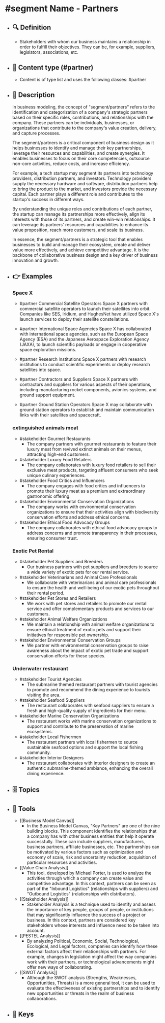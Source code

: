 # #segment Name - Partners
- ## 🔍 Definition
  - Stakeholders with whom our business maintains a relationship in order to fulfill their objectives. They can be, for example, suppliers, legislators, associations, etc.
- ## 📰 Content type (#partner)
  - Content is of type list and uses the following classes: #partner

- ## 📖 Description
  In business modeling, the concept of "segment/partners" refers to the identification and categorization of a company's strategic partners based on their specific roles, contributions, and relationships with the company. These partners can be individuals, businesses, or organizations that contribute to the company's value creation, delivery, and capture processes.
  
  The segment/partners is a critical component of business design as it helps businesses to identify and manage their key partnerships, leverage their resources and capabilities, and create synergies. It enables businesses to focus on their core competencies, outsource non-core activities, reduce costs, and increase efficiency.
  
  For example, a tech startup may segment its partners into technology providers, distribution partners, and investors. Technology providers supply the necessary hardware and software, distribution partners help to bring the product to the market, and investors provide the necessary capital. Each partner plays a different role and contributes to the startup's success in different ways.
  
  By understanding the unique roles and contributions of each partner, the startup can manage its partnerships more effectively, align its interests with those of its partners, and create win-win relationships. It can leverage its partners' resources and capabilities to enhance its value proposition, reach more customers, and scale its business.
  
  In essence, the segment/partners is a strategic tool that enables businesses to build and manage their ecosystem, create and deliver value more effectively, and achieve competitive advantage. It is the backbone of collaborative business design and a key driver of business innovation and growth.
- ## 👉 Examples
  ### Space X
  - #partner Commercial Satellite Operators
  Space X partners with commercial satellite operators to launch their satellites into orbit. Companies like SES, Iridium, and HughesNet have utilized Space X's launch services to deploy their satellite constellations.
  
  - #partner International Space Agencies
  Space X has collaborated with international space agencies, such as the European Space Agency (ESA) and the Japanese Aerospace Exploration Agency (JAXA), to launch scientific payloads or engage in cooperative space exploration missions.
  
  - #partner Research Institutions
  Space X partners with research institutions to conduct scientific experiments or deploy research satellites into space.
  
  - #partner Contractors and Suppliers
  Space X partners with contractors and suppliers for various aspects of their operations, including manufacturing rocket components, avionics systems, and ground support equipment.
  
  - #partner Ground Station Operators
  Space X may collaborate with ground station operators to establish and maintain communication links with their satellites and spacecraft.
  
  ### 
  
  ### extinguished animals meat
  - #stakeholder Gourmet Restaurants
  	- The company partners with gourmet restaurants to feature their luxury meat from revived extinct animals on their menus, attracting high-end customers.
  - #stakeholder Luxury Food Retailers
  	- The company collaborates with luxury food retailers to sell their exclusive meat products, targeting affluent consumers who seek unique culinary experiences.
  - #stakeholder Food Critics and Influencers
  	- The company engages with food critics and influencers to promote their luxury meat as a premium and extraordinary gastronomic offering.
  - #stakeholder Environmental Conservation Organizations
  	- The company works with environmental conservation organizations to ensure that their activities align with biodiversity conservation efforts and address ethical concerns.
  - #stakeholder Ethical Food Advocacy Groups
  	- The company collaborates with ethical food advocacy groups to address concerns and promote transparency in their processes, ensuring consumer trust.
  ### Exotic Pet Rental
  - #stakeholder Pet Suppliers and Breeders
  	- Our business partners with pet suppliers and breeders to source a wide variety of exotic pets for our rental service.
  - #stakeholder Veterinarians and Animal Care Professionals
  	- We collaborate with veterinarians and animal care professionals to ensure the health and well-being of our exotic pets throughout their rental period.
  - #stakeholder Pet Stores and Retailers
  	- We work with pet stores and retailers to promote our rental service and offer complementary products and services to our customers.
  - #stakeholder Animal Welfare Organizations
  	- We maintain a relationship with animal welfare organizations to ensure ethical treatment of exotic pets and support their initiatives for responsible pet ownership.
  - #stakeholder Environmental Conservation Groups
  	- We partner with environmental conservation groups to raise awareness about the impact of exotic pet trade and support conservation efforts for these species.
  ### Underwater restaurant
  - #stakeholder Tourist Agencies
  	- The submarine themed restaurant partners with tourist agencies to promote and recommend the dining experience to tourists visiting the area.
  - #stakeholder Seafood Suppliers
  	- The restaurant collaborates with seafood suppliers to ensure a fresh and high-quality supply of ingredients for their menu.
  - #stakeholder Marine Conservation Organizations
  	- The restaurant works with marine conservation organizations to support and contribute to the preservation of marine ecosystems.
  - #stakeholder Local Fishermen
  	- The restaurant partners with local fishermen to source sustainable seafood options and support the local fishing community.
  - #stakeholder Interior Designers
  	- The restaurant collaborates with interior designers to create an authentic submarine-themed ambiance, enhancing the overall dining experience.
- ## 🗄️ Topics
  
- ## 🧰 Tools
  - [[Business Model Canvas]]
    - In the Business Model Canvas, "Key Partners" are one of the nine building blocks. This component identifies the relationships that a company has with other business entities that help it operate successfully. These can include suppliers, manufacturers, business partners, affiliate businesses, etc. The partnerships can be motivated by various factors such as optimization and economy of scale, risk and uncertainty reduction, acquisition of particular resources and activities.
  - [[Value Chain Analysis]]
    - This tool, developed by Michael Porter, is used to analyze the activities through which a company can create value and competitive advantage. In this context, partners can be seen as part of the "Inbound Logistics" (relationships with suppliers) and "Outbound Logistics" (relationships with distributors).
  - [[Stakeholder Analysis]]
    - Stakeholder Analysis is a technique used to identify and assess the importance of key people, groups of people, or institutions that may significantly influence the success of a project or business. In this context, partners are considered key stakeholders whose interests and influence need to be taken into account.
  - [[PESTEL Analysis]]
    - By analyzing Political, Economic, Social, Technological, Ecological, and Legal factors, companies can identify how these external factors affect their relationships with partners. For example, changes in legislation might affect the way companies work with their partners, or technological advancements might offer new ways of collaborating.
  - [[SWOT Analysis]]
    - Although the SWOT analysis (Strengths, Weaknesses, Opportunities, Threats) is a more general tool, it can be used to evaluate the effectiveness of existing partnerships and to identify new opportunities or threats in the realm of business collaborations.
- ## 🔑 Keys
  
